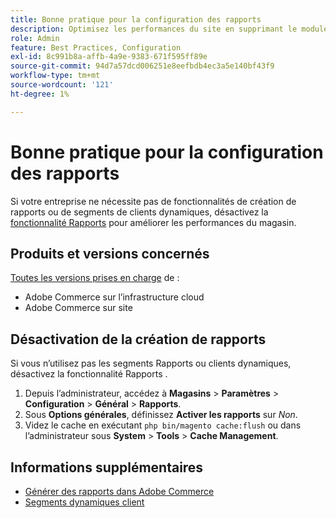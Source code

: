 ```yaml
---
title: Bonne pratique pour la configuration des rapports
description: Optimisez les performances du site en supprimant le module de reporting si vous ne l’utilisez pas.
role: Admin
feature: Best Practices, Configuration
exl-id: 8c991b8a-affb-4a9e-9383-671f595ff89e
source-git-commit: 94d7a57dcd006251e8eefbdb4ec3a5e140bf43f9
workflow-type: tm+mt
source-wordcount: '121'
ht-degree: 1%

---
```


# Bonne pratique pour la configuration des rapports

Si votre entreprise ne nécessite pas de fonctionnalités de création de rapports ou de segments de clients dynamiques, désactivez la [fonctionnalité Rapports](https://docs.magento.com/user-guide/configuration/general/reports.html) pour améliorer les performances du magasin.

## Produits et versions concernés

[Toutes les versions prises en charge](../../../release/versions.md) de :

- Adobe Commerce sur l’infrastructure cloud
- Adobe Commerce sur site

## Désactivation de la création de rapports

Si vous n’utilisez pas les segments Rapports ou clients dynamiques, désactivez la fonctionnalité Rapports .

1. Depuis l’administrateur, accédez à **Magasins** > **Paramètres** > **Configuration** > **Général** > **Rapports**.
1. Sous **Options générales**, définissez **Activer les rapports** sur *Non*.
1. Videz le cache en exécutant `php bin/magento cache:flush` ou dans l’administrateur sous **System** > **Tools** > **Cache Management**.

## Informations supplémentaires

- [Générer des rapports dans Adobe Commerce](https://docs.magento.com/user-guide/reports.html)
- [ Segments dynamiques client ](https://docs.magento.com/user-guide/marketing/customer-segments.html)
